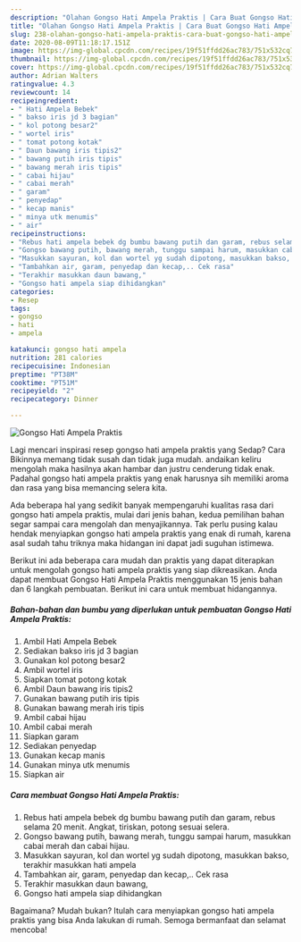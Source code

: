 ```yaml
---
description: "Olahan Gongso Hati Ampela Praktis | Cara Buat Gongso Hati Ampela Praktis Yang Menggugah Selera"
title: "Olahan Gongso Hati Ampela Praktis | Cara Buat Gongso Hati Ampela Praktis Yang Menggugah Selera"
slug: 238-olahan-gongso-hati-ampela-praktis-cara-buat-gongso-hati-ampela-praktis-yang-menggugah-selera
date: 2020-08-09T11:18:17.151Z
image: https://img-global.cpcdn.com/recipes/19f51ffdd26ac783/751x532cq70/gongso-hati-ampela-praktis-foto-resep-utama.jpg
thumbnail: https://img-global.cpcdn.com/recipes/19f51ffdd26ac783/751x532cq70/gongso-hati-ampela-praktis-foto-resep-utama.jpg
cover: https://img-global.cpcdn.com/recipes/19f51ffdd26ac783/751x532cq70/gongso-hati-ampela-praktis-foto-resep-utama.jpg
author: Adrian Walters
ratingvalue: 4.3
reviewcount: 14
recipeingredient:
- " Hati Ampela Bebek"
- " bakso iris jd 3 bagian"
- " kol potong besar2"
- " wortel iris"
- " tomat potong kotak"
- " Daun bawang iris tipis2"
- " bawang putih iris tipis"
- " bawang merah iris tipis"
- " cabai hijau"
- " cabai merah"
- " garam"
- " penyedap"
- " kecap manis"
- " minya utk menumis"
- " air"
recipeinstructions:
- "Rebus hati ampela bebek dg bumbu bawang putih dan garam, rebus selama 20 menit. Angkat, tiriskan, potong sesuai selera."
- "Gongso bawang putih, bawang merah, tunggu sampai harum, masukkan cabai merah dan cabai hijau."
- "Masukkan sayuran, kol dan wortel yg sudah dipotong, masukkan bakso, terakhir masukkan hati ampela"
- "Tambahkan air, garam, penyedap dan kecap,.. Cek rasa"
- "Terakhir masukkan daun bawang,"
- "Gongso hati ampela siap dihidangkan"
categories:
- Resep
tags:
- gongso
- hati
- ampela

katakunci: gongso hati ampela 
nutrition: 281 calories
recipecuisine: Indonesian
preptime: "PT38M"
cooktime: "PT51M"
recipeyield: "2"
recipecategory: Dinner

---
```



![Gongso Hati Ampela Praktis](https://img-global.cpcdn.com/recipes/19f51ffdd26ac783/751x532cq70/gongso-hati-ampela-praktis-foto-resep-utama.jpg)

Lagi mencari inspirasi resep gongso hati ampela praktis yang Sedap? Cara Bikinnya memang tidak susah dan tidak juga mudah. andaikan keliru mengolah maka hasilnya akan hambar dan justru cenderung tidak enak. Padahal gongso hati ampela praktis yang enak harusnya sih memiliki aroma dan rasa yang bisa memancing selera kita.



Ada beberapa hal yang sedikit banyak mempengaruhi kualitas rasa dari gongso hati ampela praktis, mulai dari jenis bahan, kedua pemilihan bahan segar sampai cara mengolah dan menyajikannya. Tak perlu pusing kalau hendak menyiapkan gongso hati ampela praktis yang enak di rumah, karena asal sudah tahu triknya maka hidangan ini dapat jadi suguhan istimewa.


Berikut ini ada beberapa cara mudah dan praktis yang dapat diterapkan untuk mengolah gongso hati ampela praktis yang siap dikreasikan. Anda dapat membuat Gongso Hati Ampela Praktis menggunakan 15 jenis bahan dan 6 langkah pembuatan. Berikut ini cara untuk membuat hidangannya.

<!--inarticleads1-->

##### Bahan-bahan dan bumbu yang diperlukan untuk pembuatan Gongso Hati Ampela Praktis:

1. Ambil  Hati Ampela Bebek
1. Sediakan  bakso iris jd 3 bagian
1. Gunakan  kol potong besar2
1. Ambil  wortel iris
1. Siapkan  tomat potong kotak
1. Ambil  Daun bawang iris tipis2
1. Gunakan  bawang putih iris tipis
1. Gunakan  bawang merah iris tipis
1. Ambil  cabai hijau
1. Ambil  cabai merah
1. Siapkan  garam
1. Sediakan  penyedap
1. Gunakan  kecap manis
1. Gunakan  minya utk menumis
1. Siapkan  air




<!--inarticleads2-->

##### Cara membuat Gongso Hati Ampela Praktis:

1. Rebus hati ampela bebek dg bumbu bawang putih dan garam, rebus selama 20 menit. Angkat, tiriskan, potong sesuai selera.
1. Gongso bawang putih, bawang merah, tunggu sampai harum, masukkan cabai merah dan cabai hijau.
1. Masukkan sayuran, kol dan wortel yg sudah dipotong, masukkan bakso, terakhir masukkan hati ampela
1. Tambahkan air, garam, penyedap dan kecap,.. Cek rasa
1. Terakhir masukkan daun bawang,
1. Gongso hati ampela siap dihidangkan




Bagaimana? Mudah bukan? Itulah cara menyiapkan gongso hati ampela praktis yang bisa Anda lakukan di rumah. Semoga bermanfaat dan selamat mencoba!
